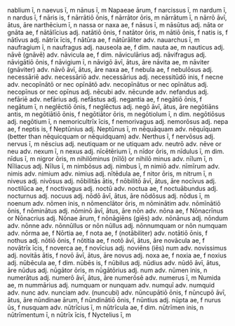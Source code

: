 nablium ī, n
naevus ī, m
nānus ī, m
Napaeae ārum, f
narcissus ī, m
nardum ī, n
nardus ī, f
nāris is, f
nārrātiō ōnis, f
nārrātor ōris, m
nārrātum ī, n
nārrō āvī, ātus, āre
narthēcium ī, n
nassa or naxa ae, f
nāsus ī, m
nāsūtus adj.
nāta or gnāta ae, f
nātālīcius adj.
natātiō ōnis, f
natātor ōris, m
nātiō ōnis, f
natis is, f
nātīvus adj.
nātrīx īcis, f
nātūra ae, f
nātūrāliter adv.
nauarchus ī, m
naufragium ī, n
naufragus adj.
nauseola ae, f dim.
nauta ae, m
nauticus adj.
nāvē (gnāvē) adv.
nāvicula ae, f dim.
nāviculārius adj.
nāvifragus adj.
nāvigātiō ōnis, f
nāvigium ī, n
nāvigō āvī, ātus, āre
nāvita ae, m
nāviter (gnāviter) adv.
nāvō āvī, ātus, āre
naxa ae, f
nebula ae, f
nebulōsus adj.
necessāriē adv.
necessāriō adv.
necessārius adj.
necessitūdō inis, f
necne adv.
necopīnātō or nec opīnātō adv.
necopīnātus or nec opīnātus adj.
necopīnus or nec opīnus adj.
nēcubi adv.
nēcunde adv.
nefandus adj.
nefāriē adv.
nefārius adj.
nefāstus adj.
negantia ae, f
negātiō ōnis, f
negātum ī, n
neglēctiō ōnis, f
neglēctus adj.
negō āvī, ātus, āre
negōtiāns antis, m
negōtiātiō ōnis, f
negōtiātor ōris, m
negōtiolum ī, n dim.
negōtiōsus adj.
negōtium ī, n
nemoricultrīx īcis, f
nemorivagus adj.
nemorōsus adj.
nepa ae, f
neptis is, f
Neptūnius adj.
Neptūnus ī, m
nēquāquam adv.
nēquīquam (better than nēquicquam or nēquidquam) adv.
Nerthus ī, f
nervōsus adj.
nervus ī, m
nēscius adj.
neutiquam or ne utiquam adv.
neutrō adv.
nēve or neu adv.
nexum ī, n
nexus adj.
nīcētērium ī, n
nīdor ōris, m
nīdulus ī, m dim.
nīdus ī, m
nigror ōris, m
nihilōminus (nīlō) or nihilō minus adv.
nīlum ī, n
Nīliacus adj.
Nīlus ī, m
nimbōsus adj.
nimbus ī, m
nimiō adv.
nīmīrum adv.
nimis adv.
nimium adv.
nimius adj.
nītēdula ae, f
nitor ōris, m
nitrum ī, n
niveus adj.
nivōsus adj.
nōbilitās ātis, f
nōbilitō āvī, ātus, āre
nocīvus adj.
noctilūca ae, f
noctivagus adj.
noctū adv.
noctua ae, f
noctuābundus adj.
nocturnus adj.
nocuus adj.
nōdō āvī, ātus, āre
nōdōsus adj.
nōdus ī, m
noenum adv.
nōmen inis, n
nōmenclātor ōris, m
nōminātim adv.
nōmīnātiō ōnis, f
nōminātus adj.
nōminō āvī, ātus, āre
nōn adv.
nōna ae, f
Nōnacrīnus or Nōnacrius adj.
Nōnae ārum, f
nōnāgiēns (giēs) adv.
nōnānus adj.
nōndum adv.
nōnne adv.
nōnnūllus or nōn nūllus adj.
nōnnumquam or nōn numquam adv.
nōrma ae, f
Nōrtia ae, f
nota ae, f
(notābiliter) adv.
notātiō ōnis, f
nothus adj.
nōtiō ōnis, f
nōtitia ae, f
notō āvī, ātus, āre
novācula ae, f
novātrīx īcis, f
noverca ae, f
novīcius adj.
noviēns (iēs) num adv.
novissimus adj.
novitās ātis, f
novō āvī, ātus, āre
novus adj.
noxa ae, f
noxia ae, f
noxius adj.
nūbēcula ae, f dim.
nūbēs is, f
nūbilus adj.
nūdius adv.
nūdō āvī, ātus, āre
nūdus adj.
nūgātor ōris, m
nūgātōrius adj.
num adv.
nūmen inis, n
numerātus adj.
numerō āvī, ātus, āre
numerōsē adv.
numerus ī, m
Numida ae, m
nummārius adj.
numquam or nunquam adv.
numquī adv.
numquid adv.
nunc adv.
nunciam adv.
(nuncubi) adv.
nūncupātiō ōnis, f
nūncupō āvī, ātus, āre
nūndinae ārum, f
nūndinātiō ōnis, f
nūntius adj.
nūpta ae, f
nurus ūs, f
nusquam adv.
nūtrīcius ī, m
nūtrīcula ae, f dim.
nūtrīmen inis, n
nūtrīmentum ī, n
nūtrīx īcis, f
Nyctelius ī, m
